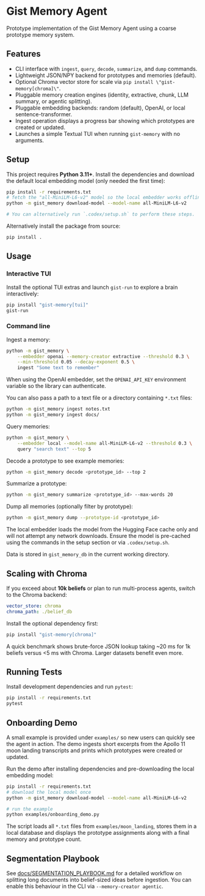 # Gist Memory Agent

Prototype implementation of the Gist Memory Agent using a coarse prototype memory system.

## Features

- CLI interface with `ingest`, `query`, `decode`, `summarize`, and `dump` commands.
- Lightweight JSON/NPY backend for prototypes and memories (default).
- Optional Chroma vector store for scale via ``pip install \"gist-memory[chroma]\"``.
- Pluggable memory creation engines (identity, extractive, chunk, LLM summary, or agentic splitting).
- Pluggable embedding backends: random (default), OpenAI, or local sentence-transformer.
- Ingest operation displays a progress bar showing which prototypes are created or updated.
- Launches a simple Textual TUI when running `gist-memory` with no arguments.

## Setup

This project requires **Python 3.11+**.  Install the dependencies and download
the default local embedding model (only needed the first time):

```bash
pip install -r requirements.txt
# fetch the "all-MiniLM-L6-v2" model so the local embedder works offline
python -m gist_memory download-model --model-name all-MiniLM-L6-v2

# You can alternatively run `.codex/setup.sh` to perform these steps.
```

Alternatively install the package from source:

```bash
pip install .
```

## Usage

### Interactive TUI

Install the optional TUI extras and launch ``gist-run`` to explore a brain
interactively:

```bash
pip install "gist-memory[tui]"
gist-run
```

### Command line

Ingest a memory:

```bash
python -m gist_memory \
    --embedder openai --memory-creator extractive --threshold 0.3 \
    --min-threshold 0.05 --decay-exponent 0.5 \
    ingest "Some text to remember"
```

When using the OpenAI embedder, set the ``OPENAI_API_KEY`` environment
variable so the library can authenticate.

You can also pass a path to a text file or a directory containing ``*.txt``
files:

```bash
python -m gist_memory ingest notes.txt
python -m gist_memory ingest docs/
```

Query memories:

```bash
python -m gist_memory \
    --embedder local --model-name all-MiniLM-L6-v2 --threshold 0.3 \
    query "search text" --top 5
```

Decode a prototype to see example memories:

```bash
python -m gist_memory decode <prototype_id> --top 2
```

Summarize a prototype:

```bash
python -m gist_memory summarize <prototype_id> --max-words 20
```

Dump all memories (optionally filter by prototype):

```bash
python -m gist_memory dump --prototype-id <prototype_id>
```

The local embedder loads the model from the Hugging Face cache only and will not
attempt any network downloads. Ensure the model is pre-cached using the commands
in the setup section or via `.codex/setup.sh`.

Data is stored in `gist_memory_db` in the current working directory.

## Scaling with Chroma

If you exceed about **10k beliefs** or plan to run multi-process agents, switch to
the Chroma backend:

```yaml
vector_store: chroma
chroma_path: ./belief_db
```

Install the optional dependency first:

```bash
pip install "gist-memory[chroma]"
```

A quick benchmark shows brute-force JSON lookup taking ~20 ms for 1k beliefs
versus <5 ms with Chroma. Larger datasets benefit even more.

## Running Tests

Install development dependencies and run `pytest`:

```bash
pip install -r requirements.txt
pytest
```

## Onboarding Demo

A small example is provided under `examples/` so new users can quickly see the
agent in action.  The demo ingests short excerpts from the Apollo&nbsp;11 moon
landing transcripts and prints which prototypes were created or updated.

Run the demo after installing dependencies and pre-downloading the local
embedding model:

```bash
pip install -r requirements.txt
# download the local model once
python -m gist_memory download-model --model-name all-MiniLM-L6-v2

# run the example
python examples/onboarding_demo.py
```

The script loads all `*.txt` files from `examples/moon_landing`, stores them in a
local database and displays the prototype assignments along with a final memory
and prototype count.

## Segmentation Playbook

See [docs/SEGMENTATION_PLAYBOOK.md](docs/SEGMENTATION_PLAYBOOK.md) for a detailed workflow on splitting long documents into belief-sized ideas before ingestion. You can enable this behaviour in the CLI via `--memory-creator agentic`.
